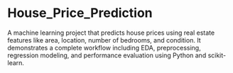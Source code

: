 # House_Price_Prediction
A machine learning project that predicts house prices using real estate features like area, location, number of bedrooms, and condition. It demonstrates a complete workflow including EDA, preprocessing, regression modeling, and performance evaluation using Python and scikit-learn.

